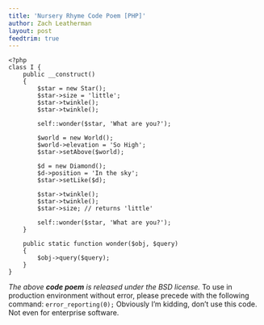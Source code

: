 ```yaml
---
title: 'Nursery Rhyme Code Poem [PHP]'
author: Zach Leatherman
layout: post
feedtrim: true
---
```


    <?php
    class I {
        public __construct()
        {
            $star = new Star();
            $star->size = 'little';
            $star->twinkle();
            $star->twinkle();
     
            self::wonder($star, 'What are you?');
     
            $world = new World();
            $world->elevation = 'So High';
            $star->setAbove($world);
     
            $d = new Diamond();
            $d->position = 'In the sky';
            $star->setLike($d);
     
            $star->twinkle();
            $star->twinkle();
            $star->size; // returns 'little'
     
            self::wonder($star, 'What are you?');
        }
     
        public static function wonder($obj, $query)
        {
            $obj->query($query);
        }
    }

*The above **code poem** is released under the BSD license.* To use in production environment without error, please precede with the following command: `error_reporting(0);` Obviously I’m kidding, don’t use this code. Not even for enterprise software.
